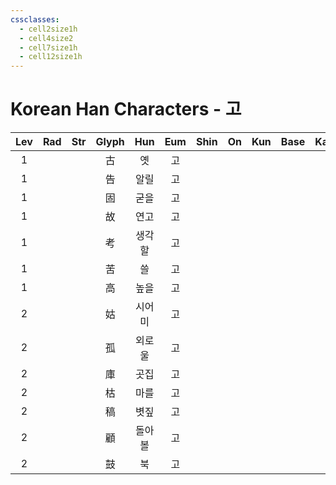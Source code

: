 ```yaml
---
cssclasses:
  - cell2size1h
  - cell4size2
  - cell7size1h
  - cell12size1h
---
```


# Korean Han Characters - 고

| Lev | Rad | Str | Glyph | Hun | Eum | Shin | On  | Kun | Base | Kana | Simp | Man | Can |
| :-: | :-: | :-: | :---: | :-: | :-: | :--: | :-: | :-: | :--: | :--: | :--: | :-: | :-: |
|  1  |     |     |   古   |  옛  |  고  |      |     |     |      |      |      |     |     |
|  1  |     |     |   告   | 알릴  |  고  |      |     |     |      |      |      |     |     |
|  1  |     |     |   固   | 굳을  |  고  |      |     |     |      |      |      |     |     |
|  1  |     |     |   故   | 연고  |  고  |      |     |     |      |      |      |     |     |
|  1  |     |     |   考   | 생각할 |  고  |      |     |     |      |      |      |     |     |
|  1  |     |     |   苦   |  쓸  |  고  |      |     |     |      |      |      |     |     |
|  1  |     |     |   高   | 높을  |  고  |      |     |     |      |      |      |     |     |
|  2  |     |     |   姑   | 시어미 |  고  |      |     |     |      |      |      |     |     |
|  2  |     |     |   孤   | 외로울 |  고  |      |     |     |      |      |      |     |     |
|  2  |     |     |   庫   | 곳집  |  고  |      |     |     |      |      |      |     |     |
|  2  |     |     |   枯   | 마를  |  고  |      |     |     |      |      |      |     |     |
|  2  |     |     |   稿   | 볏짚  |  고  |      |     |     |      |      |      |     |     |
|  2  |     |     |   顧   | 돌아볼 |  고  |      |     |     |      |      |      |     |     |
|  2  |     |     |   鼓   |  북  |  고  |      |     |     |      |      |      |     |     |
